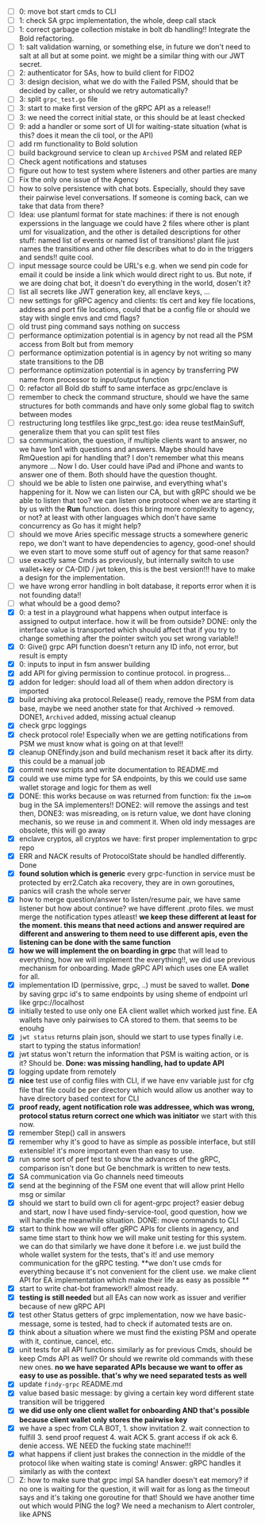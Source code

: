 - [ ] 0: move bot start cmds to CLI
- [ ] 1: check SA grpc implementation, the whole, deep call stack
- [ ] 1: correct garbage collection mistake in bolt db handling!! Integrate the Bold refactoring.
- [ ] 1: salt validation warning, or something else, in future we don't need to salt at all but at some point. we might be a similar thing with our JWT secret.
- [ ] 2: authenticator for SAs, how to build client for FIDO2
- [ ] 3: design decision, what we do with the Failed PSM, should that be decided by caller, or should we retry automatically?
- [ ] 3: split `grpc_test.go` file 
- [ ] 3: start to make first version of the gRPC API as a release!!
- [ ] 3: we need the correct initial state, or this should be at least checked
- [ ] 9: add a handler or some sort of UI for waiting-state situation (what is this? does it mean the cli tool, or the API)
- [ ] add rm functionality to Bold solution
- [ ] build background service to clean up `Archived` PSM and related REP
- [ ] Check agent notifications and statuses 
- [ ] figure out how to test system where listeners and other parties are many
- [ ] Fix the only one issue of the Agency
- [ ] how to solve persistence with chat bots. Especially, should they save their pairwise level conversations. If someone is coming back, can we take that data from there?
- [ ] Idea: use plantuml format for state machines: if there is not enough experssions in the language we could have 2 files where other is plant uml for visualization, and the other is detailed descriptions for other stuff: named list of events or named list of transitions! plant file just names the transitions and other file describes what to do in the triggers and sends!! quite cool.
- [ ] input message source could be URL's e.g. when we send pin code for email it could be inside a link which would direct right to us. But note, if we are doing chat bot, it doesn't do everything in the world, dosen't it?
- [ ] list all secrets like JWT generation key, all enclave keys, ...
- [ ] new settings for gRPC agency and clients: tls cert and key file locations, address and port file locations, could that be a config file or should we stay with single envs and cmd flags?
- [ ] old trust ping command says nothing on success
- [ ] performance optimization potential is in agency by not read all the PSM access from Bolt but from memory
- [ ] performance optimization potential is in agency by not writing so many state transitions to the DB
- [ ] performance optimization potential is in agency by transferring PW name from processor to input/output function
- [ ] 0: refactor all Bold db stuff to same interface as grpc/enclave is
- [ ] remember to check the command structure, should we have the same structures for both commands and have only some global flag to switch between modes
- [ ] restructuring long testfiles like grpc_test.go: idea reuse testMainSuff, generalize them that you can split test files
- [ ] sa communication, the question, if multiple clients want to answer, no we have 1on1 with questions and answers. Maybe should have RmQuestion api for handling that? I don't remember what this means anymore ... Now I do. User could have iPad and iPhone and wants to answer one of them. Both should have the question thought.
- [ ] should we be able to listen one pairwise, and everything what's happening for it. Now we can listen our CA, but with gRPC should we be able to listen that too? we can listen one protocol when we are starting it by us with the **Run** function. does this bring more complexity to agency, or not? at least with other languages which don't have same concurrency as Go has it might help?
- [ ] should we move Aries specific message structs a somewhere generic repo, we don't want to have dependencies to agency, good-one! should we even start to move some stuff out of agency for that same reason?
- [ ] use exactly same Cmds as previously, but internally switch to use wallet+key or CA-DID / jwt token, this is the best version!!! have to make a design for the implementation.
- [ ] we have wrong error handling in bolt database, it reports error when it is not founding data!!
- [ ] what whould be a good demo?
- [x] 0: a test in a playground what happens when output interface is assigned to output interface. how it will be from outside? DONE: only the interface value is transported which should affect that if you try to change something after the pointer switch you set wrong variable!!
- [x] 0: Give() grpc API function doesn't return any ID info, not error, but result is empty
- [x] 0: inputs to input in fsm answer building
- [x] add API for giving permission to continue protocol. in progress...
- [x] addon for ledger: should load all of them when addon directory is imported
- [x] build archiving aka protocol.Release() ready, remove the PSM from data base, maybe we need another state for that Archived -> removed. DONE1, `Archived` added, missing actual cleanup
- [x] check grpc loggings
- [x] check protocol role! Especially when we are getting notifications from PSM we must know what is going on at that level!!
- [x] cleanup ONEfindy.json and build mechanism reset it back after its dirty. this could be a manual job
- [x] commit new scripts and write documentation to README.md 
- [x] could we use mime type for SA endpoints, by this we could use same wallet storage and logic for them as well
- [x] DONE: this works because `om` was returned from function: fix the `im=om` bug in the SA implementers!! DONE2: will remove the assings and test then, DONE3: was misreading, `om` is return value, we dont have cloning mechanis, so we reuse `im` and comment it. When old indy messages are obsolete, this will go away
- [x] enclave cryptos, all cryptos we have: first proper implementation to grpc repo
- [x] ERR and NACK results of ProtocolState should be handled differently. Done
- [x] **found solution which is generic** every grpc-function in service must be protected by err2.Catch aka recovery, they are in own goroutines, panics will crash the whole server
- [x] how to merge question/answer to listen/resume pair, we have same listener but how about continue? we have different .proto files. we must merge the notification types atleast! **we keep these different at least for the moment. this means that need actions and answer required are different and answering to them need to use different apis, even the listening can be done with the same function**
- [x] **how we will implement the on boarding in grpc** that will lead to everything, how we will implement the everything!!, we did use previous mechanism for onboarding. Made gRPC API which uses one EA wallet for all.
- [x] implementation ID (permissive, grpc, ..) must be saved to wallet. **Done** by saving grpc id's to same endpoints by using sheme of endpoint url like grpc://localhost
- [x] initially tested to use only one EA client wallet which worked just fine. EA wallets have only pairwises to CA stored to them. that seems to be enouhg
- [x] `jwt status` returns plain json, should we start to use types finally i.e. start to typing the status information!
- [x] jwt status won't return the information that PSM is waiting action, or is it? Should be. **Done: was missing handling, had to update API**
- [x] logging update from remotely
- [x] **nice** test use of config files with CLI, if we have env variable just for cfg file that file could be per directory which would allow us another way to have directory based context for CLI
- [x] **proof ready, agent notification role was addressee, which was wrong, protocol status return correct one which was initiator** we start with this now.
- [x] remember Step() call in answers
- [x] remember why it's good to have as simple as possible interface, but still extensible! it's more important even than easy to use.
- [x] run some sort of perf test to show the advances of the gRPC, comparison isn't done but Ge benchmark is written to new tests.
- [x] SA communication via Go channels need timeouts
- [x] send at the beginning of the FSM one event that will allow print Hello msg or similar
- [x] should we start to build own cli for agent-grpc project? easier debug and start, now I have used findy-service-tool, good question, how we will handle the meanwhile situation. DONE: move commands to CLI
- [x] start to think how we will offer gRPC APIs for clients in agency, and same time start to think how we will make unit testing for this system. we can do that similarly we have done it before i.e. we just build the whole wallet system for the tests, that's it! and use memory communication for the gRPC testing. **we don't use cmds for everything because it's not convenient for the client use. we make client API for EA implementation which make their life as easy as possible **
- [x] start to write chat-bot framework!! almost ready.
- [x] **testing is still needed** but all EAs can now work as issuer and verifier because of new gRPC API 
- [x] test other Status getters of grpc implementation, now we have basic-message, some is tested, had to check if automated tests are on.
- [x] think about a situation where we must find the existing PSM and operate with it, continue, cancel, etc.
- [x] unit tests for all API functions similarly as for previous Cmds, should be keep Cmds API as well? Or should we rewrite old commands with these new ones. **no we have separated APIs because we want to offer as easy to use as possible. that's why we need separated tests as well**
- [x] update `findy-grpc` README.md
- [x] value based basic message: by giving a certain key word different state transition will be triggered
- [x] **we did use only one client wallet for onboarding AND that's possible because client wallet only stores the pairwise key**
- [x] we have a spec from CLA BOT, 1. show invitation 2. wait connection to fulfill 3. send proof request 4. wait ACK 5. grant access if ok ack 6. denie access. WE NEED the fucking state machine!!!
- [x] what happens if client just brakes the connection in the middle of the protocol like when waiting state is coming! Answer: gRPC handles it similarly as with the context
- [ ] Z: how to make sure that grpc impl SA handler doesn't eat memory? if no one is waiting for the question, it will wait for as long as the timeout says and it's taking one goroutine for that! Should we have another time out which would PING the log? We need a mechanism to Alert controler, like APNS
